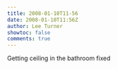 ```yaml
---
title: 2008-01-10T11-56
date: 2008-01-10T11:56Z
author: Lee Turner
showtoc: false
comments: true
---
```


Getting ceiling in the bathroom fixed

